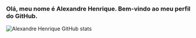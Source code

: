 ### Olá, meu nome é Alexandre Henrique. Bem-vindo ao meu perfil do GitHub.
![Alexandre Henrique GitHub stats](https://github-readme-stats.vercel.app/api?username=Alexandre-Henrique-04&show_icons=true&theme=transparent)
